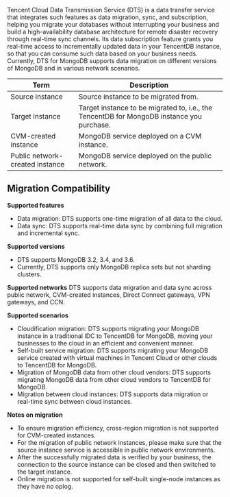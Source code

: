 Tencent Cloud Data Transmission Service (DTS) is a data transfer service that integrates such features as data migration, sync, and subscription, helping you migrate your databases without interrupting your business and build a high-availability database architecture for remote disaster recovery through real-time sync channels. Its data subscription feature grants you real-time access to incrementally updated data in your TencentDB instance, so that you can consume such data based on your business needs. Currently, DTS for MongoDB supports data migration on different versions of MongoDB and in various network scenarios.

| Term | Description |
| -------- | -------------------------------------------------- |
| Source instance | Source instance to be migrated from. |
| Target instance | Target instance to be migrated to, i.e., the TencentDB for MongoDB instance you purchase. |
| CVM-created instance | MongoDB service deployed on a CVM instance. |
| Public network-created instance | MongoDB service deployed on the public network. |

## Migration Compatibility
**Supported features**
- Data migration: DTS supports one-time migration of all data to the cloud.
- Data sync: DTS supports real-time data sync by combining full migration and incremental sync.

**Supported versions**
- DTS supports MongoDB 3.2, 3.4, and 3.6.
- Currently, DTS supports only MongoDB replica sets but not sharding clusters.

**Supported networks**
DTS supports data migration and data sync across public network, CVM-created instances, Direct Connect gateways, VPN gateways, and CCN.

**Supported scenarios**
- Cloudification migration: DTS supports migrating your MongoDB instance in a traditional IDC to TencentDB for MongoDB, moving your businesses to the cloud in an efficient and convenient manner.
- Self-built service migration: DTS supports migrating your MongoDB service created with virtual machines in Tencent Cloud or other clouds to TencentDB for MongoDB.
- Migration of MongoDB data from other cloud vendors: DTS supports migrating MongoDB data from other cloud vendors to TencentDB for MongoDB.
- Migration between cloud instances: DTS supports data migration or real-time sync between cloud instances.

**Notes on migration**
- To ensure migration efficiency, cross-region migration is not supported for CVM-created instances.
- For the migration of public network instances, please make sure that the source instance service is accessible in public network environments.
- After the successfully migrated data is verified by your business, the connection to the source instance can be closed and then switched to the target instance.
- Online migration is not supported for self-built single-node instances as they have no oplog.
